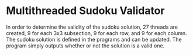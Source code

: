 # Multithreaded Sudoku Validator
In order to determine the validity of the sudoku solution, 27 threads are created, 9 for each 3x3 subsection, 9 for each row, and 9 for each column. The sudoku solution is defined in the programs and can be updated. The program simply outputs whether or not the solution is a valid one.